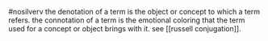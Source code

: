 #nosilverv 
the denotation of a term is the object or concept to which a term refers. 
the connotation of a term is the emotional coloring that the term used for a concept or object brings with it. 
see [[russell conjugation]].
